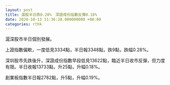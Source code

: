 ```yaml
---
layout: post
title: 滬股半日跌0.28%　深證成份指數反彈0.18%
date: 2020-10-13 11:36:28.000000000 +08:00
categories: rthk
---
```


滬深股市半日個別發展。

上證指數偏軟，一度低見3334點，半日報3348點，跌9點，跌幅0.28%。

深圳股市先跌後升，深證成份指數早段低見13622點，臨近半日收市反彈，但力度有限。半日收報13733點，升25點，升幅0.18%。

創業板指數半日報2782點，升5點，升幅0.19%。

